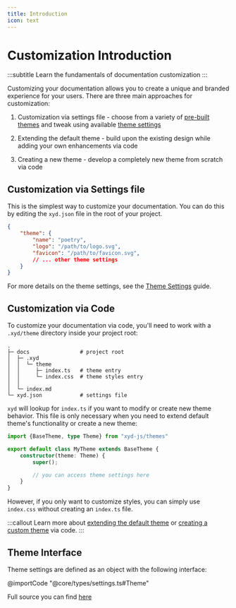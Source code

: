 ```yaml
---
title: Introduction
icon: text
---
```


# Customization Introduction
:::subtitle
Learn the fundamentals of documentation customization
:::

Customizing your documentation allows you to create a unique and branded experience for your users.
There are three main approaches for customization:

1. Customization via settings file - choose from a variety of [pre-built themes](/docs/guides/themes) 
and tweak using available [theme settings](/docs/guides/theme-settings)

2. Extending the default theme - build upon the existing design while adding your own enhancements via code

3. Creating a new theme - develop a completely new theme from scratch via code

## Customization via Settings file
This is the simplest way to customize your documentation.
 You can do this by editing the `xyd.json` file in the root of your project.

```json
{
    "theme": {
        "name": "poetry",
        "logo": "/path/to/logo.svg",
        "favicon": "/path/to/favicon.svg",
        // ... other theme settings
    }
}
```
For more details on the theme settings, see the [Theme Settings](/docs/guides/theme-settings) guide.

## Customization via Code
To customize your documentation via code, you'll need to work with a `.xyd/theme` directory inside your project root:
```
.
├─ docs                # project root
│  ├─ .xyd
│  │  └─ theme
│  │     ├─ index.ts   # theme entry
│  │     └─ index.css  # theme styles entry
│  │  
│  └─ index.md
└─ xyd.json            # settings file
```

<code>xyd</code> will lookup for `index.ts` if you want to modify or create new theme behavior. 
This file is only necessary when you need to extend default theme's functionality or create a new theme:

```ts
import {BaseTheme, type Theme} from "xyd-js/themes"

export default class MyTheme extends BaseTheme {
    constructor(theme: Theme) {
        super();

        // you can access theme settings here
    }
}
```

However, if you only want to customize styles, you can simply use `index.css` without creating an `index.ts` file.


:::callout
Learn more about [extending the default theme](/docs/guides/extending-default-theme)
or [creating a custom theme](/docs/guides/custom-theme) via code.
:::

## Theme Interface

Theme settings are defined as an object with the following interface:

@importCode "@core/types/settings.ts#Theme"


Full source you can find [here](https://github.com/livesession/xyd/blob/master/packages/xyd-core/src/types/settings.ts)
